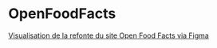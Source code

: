 # OpenFoodFacts
[Visualisation de la refonte du site Open Food Facts via Figma](https://www.figma.com/file/1LqCNeAmb47ba3LBukBJX7/Open-Food-Facts?node-id=140%3A283)

